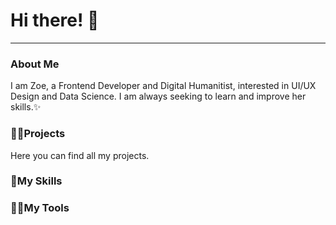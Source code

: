 # Hi there! 👩
****
### About Me

I am Zoe, a Frontend Developer and Digital Humanitist,  interested in UI/UX Design and Data Science. I am always seeking to learn and improve her skills.✨


### 👩‍💻Projects

Here you can find all my projects.


### 🍄My Skills



### 🤹‍♀️My Tools


<!--
**sanyuezoe/sanyuezoe** is a ✨ _special_ ✨ repository because its `README.md` (this file) appears on your GitHub profile.

Here are some ideas to get you started:

- 🔭 I’m currently working on ...
- 🌱 I’m currently learning ...
- 👯 I’m looking to collaborate on ...
- 🤔 I’m looking for help with ...
- 💬 Ask me about ...
- 📫 How to reach me: ...
- 😄 Pronouns: ...
- ⚡ Fun fact: ...
-->

